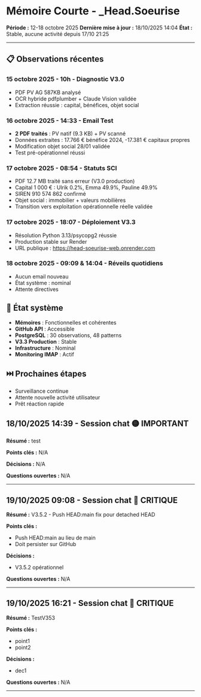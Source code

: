 # Mémoire Courte - _Head.Soeurise
**Période :** 12-18 octobre 2025
**Dernière mise à jour :** 18/10/2025 14:04
**État :** Stable, aucune activité depuis 17/10 21:25

---

## 📋 Observations récentes

### 15 octobre 2025 - 10h - Diagnostic V3.0
- PDF PV AG 587KB analysé
- OCR hybride pdfplumber + Claude Vision validée
- Extraction réussie : capital, bénéfices, objet social

### 16 octobre 2025 - 14:33 - Email Test
- **2 PDF traités** : PV natif (9.3 KB) + PV scanné
- Données extraites : 17.766 € bénéfice 2024, -17.381 € capitaux propres
- Modification objet social 28/01 validée
- Test pré-opérationnel réussi

### 17 octobre 2025 - 08:54 - Statuts SCI
- PDF 12.7 MB traité sans erreur (V3.0 production)
- Capital 1 000 € : Ulrik 0.2%, Emma 49.9%, Pauline 49.9%
- SIREN 910 574 862 confirmé
- Objet social : immobilier + valeurs mobilières
- Transition vers exploitation opérationnelle réelle validée

### 17 octobre 2025 - 18:07 - Déploiement V3.3
- Résolution Python 3.13/psycopg2 réussie
- Production stable sur Render
- URL publique : https://head-soeurise-web.onrender.com

### 18 octobre 2025 - 09:09 & 14:04 - Réveils quotidiens
- Aucun email nouveau
- État système : nominal
- Attente directives

## 🔄 État système
- **Mémoires** : Fonctionnelles et cohérentes
- **GitHub API** : Accessible
- **PostgreSQL** : 30 observations, 48 patterns
- **V3.3 Production** : Stable
- **Infrastructure** : Nominal
- **Monitoring IMAP** : Actif

## ⏭️ Prochaines étapes
- Surveillance continue
- Attente nouvelle activité utilisateur
- Prêt réaction rapide
## 18/10/2025 14:39 - Session chat 🟡 IMPORTANT

**Résumé :** test

**Points clés :**
N/A

**Décisions :**
N/A

**Questions ouvertes :**
N/A

---
## 19/10/2025 09:08 - Session chat 🔴 CRITIQUE

**Résumé :** V3.5.2 - Push HEAD:main fix pour detached HEAD

**Points clés :**
- Push HEAD:main au lieu de main
- Doit persister sur GitHub

**Décisions :**
- V3.5.2 opérationnel

**Questions ouvertes :**
N/A

---
## 19/10/2025 16:21 - Session chat 🔴 CRITIQUE

**Résumé :** TestV353

**Points clés :**
- point1
- point2

**Décisions :**
- dec1

**Questions ouvertes :**
N/A

---
